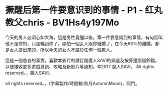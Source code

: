 # 撅醒后第一件要意识到的事情 - P1 - 红丸教父chris - BV1Hs4y197Mo

今天的男人必須心如大海，這是男性覺醒以後，第一件要意識到的事情，有句話叫他不是你的，只是輪到你了，哪怕一個女人跟你結婚了，在今天80%的離婚，都是女人提出來的，所以今天的女人不屬於任何一個男人。

這是一個悲哀的事實，喜歡本影片的請訂閱魔人SAVI的頻道及按旁邊那個鈴鐺，以便接收更多遊戲資訊、攻略及新影片等通知，©2017 魔人SAVI， All rights reserved。，魔人SAVI。

 all rights reserved。，(字幕製作/時間軸:秋月AutumnMoon)，阿門。